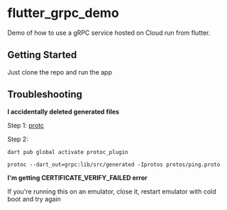 # flutter_grpc_demo

Demo of how to use a gRPC service hosted on Cloud run from flutter.

## Getting Started
Just clone the repo and run the app

## Troubleshooting

**I accidentally deleted generated files**

Step 1: [protc](https://grpc.io/docs/protoc-installation/)

Step 2:
```
dart pub global activate protoc_plugin

protoc --dart_out=grpc:lib/src/generated -Iprotos protos/ping.proto
```
**I'm getting CERTIFICATE_VERIFY_FAILED error**

If you're running this on an emulator, close it, restart emulator with cold boot and try again